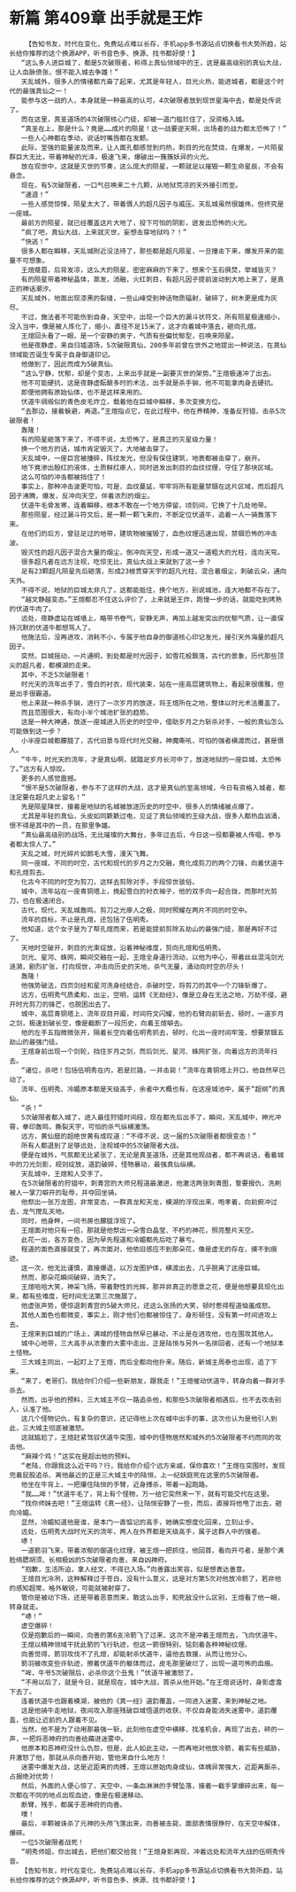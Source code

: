 # 新篇 第409章 出手就是王炸
        【告知书友，时代在变化，免费站点难以长存，手机app多书源站点切换看书大势所趋，站长给你推荐的这个换源APP，听书音色多、换源、找书都好使！】
       “这么多人进巨城了，都是5次破限者，称得上真仙领域中的王，这是最高级别的真仙大战，让人血脉偾张，恨不能入城去争雄！”
       天乱城外，很多人的情绪都亢奋了起来，尤其是年轻人，目光火热，能进城者，都是这个时代的最强真仙之一！
       能参与这一战的人，本身就是一种最高的认可，4次破限者放到现世星海中去，都是处传说了。
       而在这里，真圣道场的4次破限核心门徒，却被一道门槛拦住了，没资格入城。
       “真圣在上，那是什么？竟是……成片的陨星！这一战要逆天啊，出场者的战力都太恐怖了！”
       一些人心神都在季动，说话时嘴唇都在发颤。
       此际，至强的能量波及而来，让人面孔都感觉到灼热，刺目的光在焚烧，在爆发，一片陨星群巨大无比，带着神秘的光泽，极速飞来，爆破出一簇簇妖异的火光。
       放在现世中，这就是灭世的节奏，这么庞大的陨星，一颗就足以摧毁一颗生命星辰，不会有悬念。
       现在，有5次破限者，一口气召唤来二十几颗，从地狱荒凉的天外接引而至。
       “速退！”
       一些人感觉惊悚，陨星太大了，带着慑人的超凡因子与威压。天乱城虽然很雄伟，但终究是一座城。
       最前方的陨星，就已经覆盖这片大地了，投下可怕的阴影，迸发出恐怖的火光。
       “疯了吧，真仙大战，上来就灭世，妄想击穿地狱吗？！”
       “快逃！”
       很多人都在瞬移，天乱城附近没法待了，那些都是超凡陨星，一旦撞击下来，爆发开来的能量不可想象。
       王煊蹙眉，后背发凉，这么大的陨星，密密麻麻的下来了，想来个玉石俱焚，举城皆灭？
       有的陨星带着神秘晶体，蒸发，消融，火红刺目，有超凡因子提前波动到大地上来了，是真正的神话潮汐。
       天乱城外，地面出现漆黑的裂缝，一些山峰受到神话物质辐射，破碎了，树木更是成为灰尽。
       不过，施法者不可能伤到自身，天空中，出现一个巨大的漏斗状符文，所有陨星极速缩小，没入当中，像是被人炼化了，缩小，直径不足15米了，这才向着城中落去，砸向孔煊。
       王煊回头看了一眼，是一个安静的男子，气质有些偏忧郁型，召唤来陨星。
       他是夜静虚，来自归墟道场，5次破限真仙，200多年前曾在世外之地提出一种说法，在真仙领域能否诞生专属于自身御道印记。
       他做到了，因此而成为5破真仙。
       “这么宁静，忧郁，却是个变态，上来出手就是一副要灭世的架势。”王煊极速冲了出去。
       他不可能硬抗，这是夜静虚酝酿多时的术法，出手就是杀手锏，他不可能拿肉身去硬抗。
       即便他拥有原始仙体，也不是这样来用的。
       伏道牛绸缎似的青色皮毛炸立，载着他在巨城中瞬移，多次变换方位。
       “去那边，接着躲避，再退。”王煊指点它，在此过程中，他在养精神，准备反狩猎，击杀5次破限者！
       轰隆！
       有的陨星砸落下来了，不得不说，太恐怖了，是真正的灭星级力量！
       换一个地方的话，城市肯定毁灭了，大地被击穿了。
       天乱城中，一座巨宫被撞碎，阵纹发光，但没有保住建筑，地表都被击穿了，崩开。
       地下竟渗出殷红的液体，土质鲜红瘆人，同时迸发出刺目的血纹纹理，守住了那块区域。
       这么可怕的冲击都被挡住了！
       事实上，那种冲击波更可怕，可是，血纹蔓延，牢牢将所有能量禁锢在这片区域，而后超凡因子沸腾，爆发，反冲向天空，伴着浓烈的烟尘。
       伏道牛毛骨发寒，连着瞬移，根本不敢在一个地方停留，顷刻间，它换了十几处地带。
       那些陨星，经过漏斗符文后，是一颗一颗飞来的，不断定位伏道牛，追着一人一骑轰落下来。
       在他们的后方，曾驻足过的地带，建筑物被摧毁了，血色纹理迅速出现，禁锢恐怖的冲击波。
       毁灭性的超凡因子混合大量的烟尘，倒冲向天空，形成一道又一道粗大的光柱，连向天穹。
       很多超凡者在远方注视，吃惊无比，真仙大战上来就到了这一步？
       足有23颗超凡陨星先后砸落，形成23根贯穿天宇的超凡光柱，混合着烟尘，刺破云朵，通向天外。
       不得不说，地狱的巨城太非凡了，这都能抵住，换个地方，别说城池，连大地都不存在了。
       “越文静越变态。”王煊都忍不住这么评价了，上来就是王炸，跑慢一步的话，就能吃到烤熟的伏道牛肉了。
       远处，夜静虚站在城墙上，略带书卷气，安静无声，再加上越发突出的忧郁气质，让一直保持沉默的伏道牛都想骂人了。
       他施法后，没再进攻，消耗不小，专属于他自身的御道核心印记发光，接引天外海量的超凡因子。
       突然，巨城摇动，一片通明，到处都是时光因子，如雪花般飘落，古代的景象，历代那些顶尖的超凡者，都模湖的走来。
       其中，不乏5次破限者！
       时光天的流年出手了，雪白的衬衣，现代装束，站在一座高层建筑物上，看起来很儒雅，但是出手很霸道。
       他上来就一种杀手锏，进行了一次岁月的放逐，将王煊所在之地，整体以时光术法覆盖了。
       而且范围很大，有向小半个城池扩张的趋势。
       这是一种大神通，放逐一座城进入历史的时空中，借助岁月之力斩杀对手，一般的真仙怎么可能做到这一步？
       小半座巨城都朦胧了，古代旧景与现代时光交融，神魔嘶吼，可怕的强者横渡而过，甚是慑人。
       “牛牛，时光天的流年，才是真仙啊，就踏足岁月长河中了，放逐地狱的一座巨城，太恐怖了。”远方有人惊叹。
       更多的人感觉震撼。
       “恨不是5次破限者，参与不了这样的大战，这才是真仙的至高领域，今日有资格入城者，都注定要在超凡史上留名！”
       先是陨星降世，接着是地狱的名城被放逐历史的时空中，很多人的情绪被点爆了。
       尤其是年轻的真仙，头皮如同簌簌过电，见证了真仙领域的王级大战，很多人都热血汹涌，恨不得是其中的一员，在那里争雄。
       “真仙最高级别的战场，无比璀璨的大舞台，多年过去后，今日这一役都要被人传唱，参与者都太惊人了。”
       天乱之城，时光碎片如鹅毛大雪，漫天飞舞。
       同一座城，不同的时空，古代和现代的岁月之力交融，竟化成剪刀的两个刀锋，向着伏道牛和孔煊剪去。
       化古今不同的时空为剪刀，这样去剪除对手，手段惊世骇俗。
       城中，流年站在一座青铜塔上，挽起雪白的衬衣袖子，他的双手向一起合拢，而那时光剪刀，也在极速闭合。
       古代，现代，天乱城轰鸣，剪刀之光瘆人之极，同时照耀在两片不同的时空中。
       流年的目标，不止是孔煊，还包括了伍明秀。
       他知道，这个女子是为了帮孔煊而来，若是能提前剪除五劫山的最强门徒，那是再好不过了。
       天地时空破开，刺目的光束绽放，沿着神秘维度，剪向孔煊和伍明秀。
       剑光、星河、蛛网，瞬间交融在一起，王煊全身道行流动，以他为中心，带着丝丝混沌剑光涟漪，剧烈扩张，打向现世，冲击向历史的天地，杀气无量，涌动向时空的尽头！
       轰隆！
       他强势破法，四页剑经和星河洗身经结合，杀破时空，将剪刀的其中一个刀锋斩爆了。
       远方，伍明秀气质柔和，出尘，空明，运转《无劫经》，像是立身在无法之地，万劫不侵，避开时光剪刀的锋芒，也脱困出去了。
       城中，高层青铜塔上，流年双目开阖，时间符文闪耀，他的右臂向前斩去，顿时，一道岁月之剑，极速划破长空，像是截断了一段历史，向着王煊噼去。
       他的左手五指微微张开，隔着长空向着伍明秀抓去，顿时，化出一座时间牢笼，想要禁锢五劫山的最强门徒。
       王煊身前出现一个剑轮，挡住岁月之剑，而后剑光、星河、蛛网扩张，向着远方的流年扫去。
       “诸位，杀吧！包括伍明秀在内，若是拦路，一并击毙！”流年在青铜塔上开口，他自然早已动了。
       流年、伍明秀、冷媚原本都是天级高手，余者中大概也有，在这座城池中，属于“超纲”的真仙。
       “杀！”
       5次破限者都入城了，进入最佳狩猎时间段，现在都先后出手了，瞬间，天乱城中，神光冲霄，拳印轰鸣，撕裂天宇，可怕的杀气纵横激荡。
       远方，黄仙窟的超绝世黄有成叹道：“不得不说，这一届的5次破限者都很变态！”
       所有人都退到了足够远处，注视城中的5次破限者大战。
       便是在城外，气氛都无比紧张了，无论是真圣道场，还是其他观战者，都不再说话，看着城中的刀光剑影，规则绽放，道韵破碎，怪物暴动，最强真仙纵横。
       天乱城中，王煊和人交手了。
       在5次破限者的狩猎中，刺青宫的大师兄程道最激进，他激活两张刺青图，誓要报仇，洗刷被人一掌刀噼开的耻辱，并夺回坐骑。
       他祭出一张万龙图，非常变态，一群真龙和天龙，模湖的浮现出来，咆孝着，向前俯冲过去，龙气搅乱天地。
       同时，他身畔，一间书房也朦胧浮现了。
       王煊面对他只有一招，那就是他祭出一朵雪白晶莹、不朽的神花，照亮整片天空。
       此花一出，各方变色，因为早先程道和冷媚都先后吃了暴亏。
       程道的面色直接就变了，再次面对，他依旧感应不到那朵花，像是虚无的存在，摸不到痕迹。
       这一次，他无比谨慎，直接爆退，以万龙图护体，横渡出去，几乎脱离了这座巨城。
       然而，那朵花瞬间破碎，消失了。
       王煊哈哈大笑，神采飞扬，带着野性的光辉，那并非真正的愿景之花，便是他想要具现化出来，都有些难度，短时间无法第三次施展了。
       他虚张声势，便惊退刺青宫的5破大师兄，还这么张扬的大笑，顿时惹得程道恼羞成怒。
       其他人面色也都微变，事实上，刚才他们也都被惊住了，身形顿住，没有第一时间进攻上去。
       王煊来到巨城的广场上，满城的怪物自然早已暴动，不止是在进攻他，也在围攻其他人。
       城中心地带，三大高手从浓重的大雾中走出，正是陆恒与另外一名徘回者，还有一个地狱本土怪物。
       三大城主同出，一起盯上了王煊，而后全都向他扑来。随后，新城主周泰也出现，追了下来。
       “来了，老哥们，我给你们介绍一些新朋友，跟我走！”王煊催动伏道牛，转身向着一群对手杀去。
       然而，出乎他的预料，三大城主不仅一路追杀他，和那些5次破限者相遇后，也不去攻击别人，认准了他。
       这几个怪物记仇，有复杂的意识，还记得他上次在城中出手的事，这次也认为是他引人到此，三大城主彻底被激怒。
       这就尴尬了，王煊赶紧驾驭伏道牛突围，城中的怪物居然和城外的5次破限者不约而同的攻击他。
       “麻辣个鸡！”这实在是超出他的预料。
       “老陆，你跟我这么近干吗？行，我给你介绍个远方亲戚，保你喜欢！”王煊在突围时，发现兜着屁股追杀、离他最近的正是三大城主中的陆恒，上一纪妖庭死在这里的5次破限者。
       他坐在牛背上，一把攥住陆恒的手臂，近身搏杀，带着一起跑路。
       “我……哞！”伏道牛毛了，背上有个怪物，万一给它突然来一下，就有可能交代在这里。
       “找你师妹去吧！”王煊运转《真一经》，让陆恒安静了一些，而后，直接将他甩了出去，砸向冷媚。
       显然，冷媚知道他是谁，是本门一直惦记的高手，她确实想度化回来，立刻止步。
       远处，伍明秀大战时光天的流年，两人在外界都是天级高手，属于这群人中的强者。
       哧！
       一道箭羽飞来，带着浓郁的御道化纹理，被王煊一把抓住，他回首，看向开弓者，是那个满脸络腮胡须、长相极凶的5次破限者向善，来自凶神府。
       “抱歉，生活所迫，拿人经文，不得已入场。”向善露出笑容，似是想表达善意。
       王煊目光冷冽，这种解释过于苍白，没有什么意义，这是对方第5次对他放冷箭了，若非他的感知超常，格外敏锐，可能就被射穿了。
       管你是被动下场，还是带着恶意而来，敢这么出手，和死敌没什么区别，王煊看了他一眼，转身就走。
       “哧！”
       虚空爆碎！
       仅是抱歉后的一瞬间，向善的第6支冷箭飞了过来，这次不是冲着王煊而去，飞向伏道牛。
       王煊以精神领域干扰此箭的飞行轨迹，但这一箭很特别，铭刻着各种神秘纹理。
       向善觉得，箭羽攻伐不了孔煊，却能射杀伏道牛，逼他去救援，从而让他分心。
       箭羽被改变些许轨迹，擦着伏道牛的躯体而过，皮毛那里破烂了，出现一道可怖的血痕。
       “哞，牛爷5次破限后，必杀你这个丑鬼！”伏道牛被激怒了。
       “不用以后了，就是今日，就是现在，城中大战，首杀从他开始。”在王煊说话时，身影虚澹下去了。
       连着伏道牛也跟着模湖，被他的《真一经》道韵覆盖，一同进入迷雾，来到神秘之地。
       这是他骑牛走地狱，夜间攻入那座残破巨城悟道的收获，不仅自身能消失迷雾中，道韵覆盖，也能让近前的人跟着不见。
       当然，他不是为了动用那最强一斩，此刻他在虚空中横移，找准机会，再现了出去，砰的一声，一把将恶神府的向善给薅进迷雾中。
       他原本和恶神府没什么仇怨，但是，此人如此主动，一而再地对他放冷箭，着实有些威胁，并激怒了他，那就从杀向善开始，管他来自什么地方！
       迷雾中爆发大战，这是近距离的肉搏，王煊以原始肉身成仙，体魄异常强大，近距离厮杀，占据绝对优势！
       然后，外面的人便心惊了，天空中，一条血淋淋的手臂坠落，接着一截手掌爆碎出来，每一次都在不同的地点出现血迹，像是在极速移动。
       断臂，残手，都属于恶神府的向善。
       噗！
       最后，半颗被诛杀了元神的头颅飞落出来，向善被击毙，面部表情很狰狞，在天空中解体，爆碎。
       一位5次破限者战死！
       “明秀师姐，你出城去，把他们都交给我！”王煊身影再现，冲着远处和流年大战的伍明秀传音。
       【告知书友，时代在变化，免费站点难以长存，手机app多书源站点切换看书大势所趋，站长给你推荐的这个换源APP，听书音色多、换源、找书都好使！】